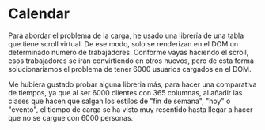 # Calendar

Para abordar el problema de la carga, he usado una librería de una tabla que tiene scroll virtual.
De ese modo, solo se renderizan en el DOM un determinado numero de trabajadores. Conforme vayas haciendo el scroll, esos trabajadores se irán convirtiendo en otros nuevos, pero de esta forma solucionaríamos el problema de tener 6000 usuarios cargados en el DOM.

Me hubiera gustado probar alguna libreria más, para hacer una comparativa de tiempos, ya que al ser 6000 clientes con 365 columnas, al añadir las clases que hacen que salgan los estilos de "fin de semana", "hoy" o "evento", el tiempo de carga se ha visto muy resentido hasta llegar a hacer que no se cargue con 6000 personas.
